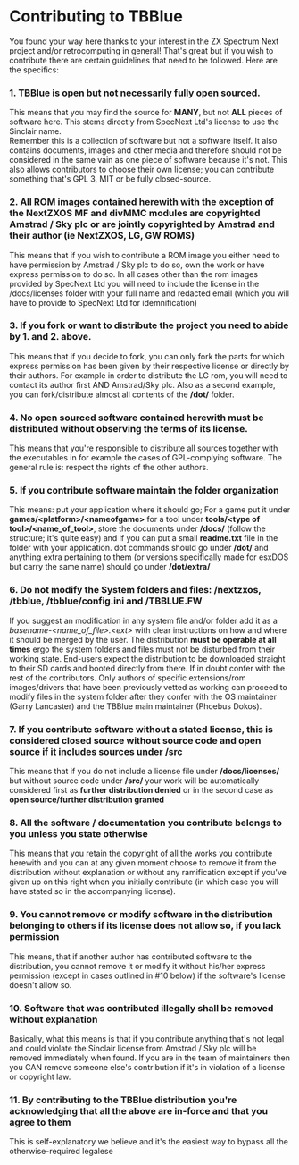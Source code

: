 # Contributing to TBBlue #

You found your way here thanks to your interest in the ZX Spectrum Next project and/or retrocomputing in general! That's great but if you wish to contribute there are certain guidelines that need to be followed. Here are the specifics:


### 1. TBBlue is open but not necessarily fully open sourced.  ###

This means that you may find the source for **MANY**, but not **ALL** pieces of software here. This stems directly from SpecNext Ltd's license to use the Sinclair name.  
Remember this is a collection of software but not a software itself. It also contains documents, images and other media and therefore should not be considered in the same vain as one piece of software because it's not. This also allows contributors to choose their own license; you can contribute something that's GPL 3, MIT or be fully closed-source.  

### 2. All ROM images contained herewith with the exception of the NextZXOS MF and divMMC modules are copyrighted Amstrad / Sky plc or are jointly copyrighted by Amstrad and their author (ie NextZXOS, LG, GW ROMS)  ###

This means that if you wish to contribute a ROM image you either need to have permission by Amstrad / Sky plc to do so, own the work or have express permission to do so. In all cases other than the rom images provided by SpecNext Ltd you will need to include the license in the /docs/licenses folder with your full name and redacted email (which you will have to provide to SpecNext Ltd for idemnification)  

### 3. If you fork or want to distribute the project you need to abide by 1. and 2. above.  ###

This means that if you decide to fork, you can only fork the parts for which express permission has been given by their respective license or directly by their authors. For example in order to distribute the LG rom, you will need to contact its author first AND Amstrad/Sky plc. Also as a second example, you can fork/distribute almost all contents of the **/dot/** folder.  
  
### 4. No open sourced software contained herewith must be distributed without observing the terms of its license.  ###
  
This means that you're responsible to distribute all sources together with the executables in for example the cases of GPL-complying software. The general rule is: respect the rights of the other authors.

### 5. If you contribute software maintain the folder organization ###

This means: put your application where it should go; For a game put it under **games/&lt;platform>/&lt;nameofgame>** for a tool under **tools/&lt;type of tool>/&lt;name_of_tool>**, store the documents under **/docs/** (follow the structure; it's quite easy) and if you can put a small **readme.txt** file in the folder with your application. dot commands should go under **/dot/** and anything extra pertaining to them (or versions specifically made for esxDOS but carry the same name) should go under **/dot/extra/**  

### 6. Do not modify the System folders and files: /nextzxos, /tbblue, /tbblue/config.ini and /TBBLUE.FW ###
  
If you suggest an modification in any system file and/or folder add it as a *basename-&lt;name_of_file>.&lt;ext>* with clear instructions on how and where it should be merged by the user. The distribution **must be operable at all times** ergo the system folders and files must not be disturbed from their working state. End-users expect the distribution to be downloaded straight to their SD cards and booted directly from there. If in doubt confer with the rest of the contributors. Only authors of specific extensions/rom images/drivers that have been previously vetted as working can proceed to modify files in the system folder after they confer with the OS maintainer (Garry Lancaster) and the TBBlue main maintainer (Phoebus Dokos).

### 7. If you contribute software without a stated license, this is considered closed source without source code and open source if it includes sources under /src ###

This means that if you do not include a license file under **/docs/licenses/** but without source code under **/src/** your work will be automatically considered first as **further distribution denied** or in the second case as **open source/further distribution granted**  
  
### 8. All the software / documentation you contribute belongs to you unless you state otherwise ###  

This means that you retain the copyright of all the works you contribute herewith and you can at any given moment choose to remove it from the distribution without explanation or without any ramification except if you've given up on this right when you initially contribute (in which case you will have stated so in the accompanying license).

### 9. You cannot remove or modify software in the distribution belonging to others if its license does not allow so, if you lack permission ###  

This means, that if another author has contributed software to the distribution, you cannot remove it or modify it without his/her express permission (except in cases outlined in #10 below) if the software's license doesn't allow so.  
  
### 10. Software that was contributed illegally shall be removed without explanation ###  
  
Basically, what this means is that if you contribute anything that's not legal and could violate the Sinclair license from Amstrad / Sky plc will be removed immediately when found. If you are in the team of maintainers then you CAN remove someone else's contribution if it's in violation of a license or copyright law.
  
### 11. By contributing to the TBBlue distribution you're acknowledging that all the above are in-force and that you agree to them ###  

This is self-explanatory we believe and it's the easiest way to bypass all the otherwise-required legalese  





